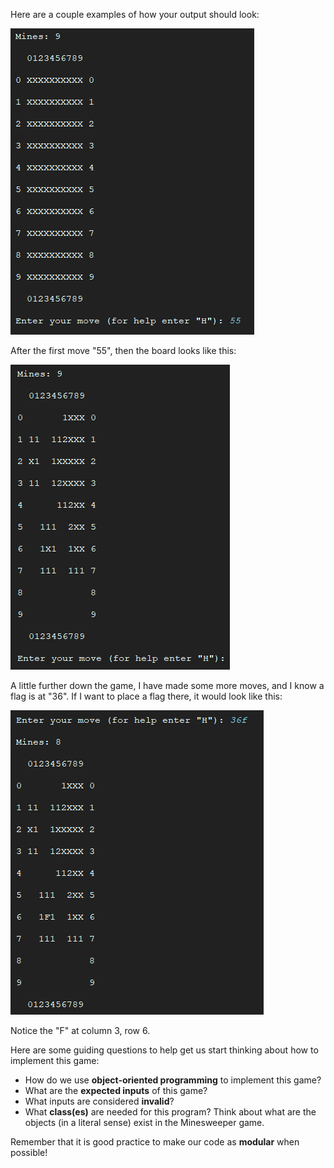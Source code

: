Here are a couple examples of how your output should look:

![Capture](./Capture.PNG)

After the first move "55", then the board looks like this:

![Capture(2)](./Capture(2).PNG)

A little further down the game, I have made some more moves, and I know a flag is at "36". If I want to place a flag there, it would look like this:

![Capture(3)](./Capture(3).PNG)

Notice the "F" at column 3, row 6. 

Here are some guiding questions to help get us start thinking about how to implement this game: 

- How do we use **object-oriented programming** to implement this game? 
- What are the **expected inputs** of this game? 
- What inputs are considered **invalid**?
- What **class(es)** are needed for this program? Think about what are the objects (in a literal sense) exist in the Minesweeper game. 

Remember that it is good practice to make our code as **modular** when possible!